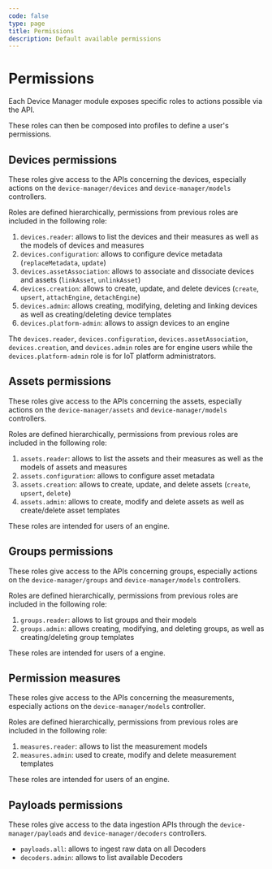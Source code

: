 ```yaml
---
code: false
type: page
title: Permissions
description: Default available permissions
---
```


# Permissions

Each Device Manager module exposes specific roles to actions possible via the API.

These roles can then be composed into profiles to define a user's permissions.

## Devices permissions

These roles give access to the APIs concerning the devices, especially actions on the `device-manager/devices` and `device-manager/models` controllers.

Roles are defined hierarchically, permissions from previous roles are included in the following role:

1. `devices.reader`: allows to list the devices and their measures as well as the models of devices and measures
2. `devices.configuration`: allows to configure device metadata (`replaceMetadata`, `update`)
3. `devices.assetAssociation`: allows to associate and dissociate devices and assets (`linkAsset`, `unlinkAsset`)
4. `devices.creation`: allows to create, update, and delete devices (`create`, `upsert`, `attachEngine`, `detachEngine`)
5. `devices.admin`: allows creating, modifying, deleting and linking devices as well as creating/deleting device templates
6. `devices.platform-admin`: allows to assign devices to an engine

The `devices.reader`, `devices.configuration`, `devices.assetAssociation`, `devices.creation`, and `devices.admin` roles are for engine users while the `devices.platform-admin` role is for IoT platform administrators.

## Assets permissions

These roles give access to the APIs concerning the assets, especially actions on the `device-manager/assets` and `device-manager/models` controllers.

Roles are defined hierarchically, permissions from previous roles are included in the following role:

1. `assets.reader`: allows to list the assets and their measures as well as the models of assets and measures
2. `assets.configuration`: allows to configure asset metadata
3. `assets.creation`: allows to create, update, and delete assets (`create`, `upsert`, `delete`)
4. `assets.admin`: allows to create, modify and delete assets as well as create/delete asset templates

These roles are intended for users of an engine.

## Groups permissions

These roles give access to the APIs concerning groups, especially actions on the `device-manager/groups` and `device-manager/models` controllers.

Roles are defined hierarchically, permissions from previous roles are included in the following role:

1. `groups.reader`: allows to list groups and their models
2. `groups.admin`: allows creating, modifying, and deleting groups, as well as creating/deleting group templates

These roles are intended for users of a engine.

## Permission measures

These roles give access to the APIs concerning the measurements, especially actions on the `device-manager/models` controller.

Roles are defined hierarchically, permissions from previous roles are included in the following role:

1. `measures.reader`: allows to list the measurement models
2. `measures.admin`: used to create, modify and delete measurement templates

These roles are intended for users of an engine.

## Payloads permissions

These roles give access to the data ingestion APIs through the `device-manager/payloads` and `device-manager/decoders` controllers.

- `payloads.all`: allows to ingest raw data on all Decoders
- `decoders.admin`: allows to list available Decoders